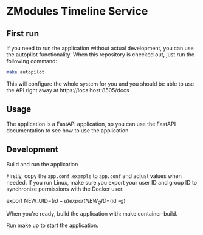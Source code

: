 # ZModules Timeline Service


## First run

If you need to run the application without actual development, you can use the autopilot functionality. When this
repository is checked out, just run the following command:

```bash
make autopilot
```

This will configure the whole system for you and you should be able to use the API right away at https://localhost:8505/docs


## Usage

The application is a FastAPI application, so you can use the FastAPI documentation to see how to use the application.

## Development

Build and run the application

Firstly, copy the `app.conf.example` to `app.conf` and adjust values when needed.
If you run Linux, make sure you export your user ID and group ID to synchronize permissions with the Docker user.

export NEW_UID=$(id -u)
export NEW_GID=$(id -g)

When you're ready, build the application with: make container-build.

Run make up to start the application.
